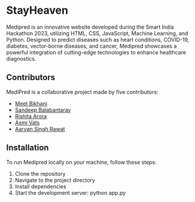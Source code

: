 # StayHeaven

Medipred is an innovative website developed during the Smart India Hackathon 2023, utilizing HTML, CSS, JavaScript, Machine Learning, and Python. Designed to predict diseases such as heart conditions, COVID-19, diabetes, vector-borne diseases, and cancer, Medipred showcases a powerful integration of cutting-edge technologies to enhance healthcare diagnostics.

## Contributors

MediPred is a collaborative project made by five contributors:

- [Meet Bikhani](https://github.com/meetbikhani)
- [Sandeep Balabantaray](https://github.com/AxilBlaze)
- [Rishita Arora](https://github.com/arorarish245)
- [Asmi Vats](https://github.com/Asmivats)
- [Aaryan Singh Rawat](https://github.com/aaryansrawat18)

## Installation

To run Medipred locally on your machine, follow these steps:

1. Clone the repository
2. Navigate to the project directory
3. Install dependencies
4. Start the development server: python app.py
